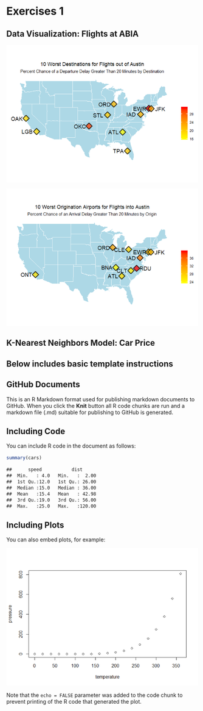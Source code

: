 Exercises 1
================

## Data Visualization: Flights at ABIA

![](Exercises-1_files/figure-gfm/dep_plots-1.png)<!-- -->

![](Exercises-1_files/figure-gfm/arr_plots-1.png)<!-- -->

## K-Nearest Neighbors Model: Car Price

## Below includes basic template instructions

## GitHub Documents

This is an R Markdown format used for publishing markdown documents to
GitHub. When you click the **Knit** button all R code chunks are run and
a markdown file (.md) suitable for publishing to GitHub is generated.

## Including Code

You can include R code in the document as follows:

``` r
summary(cars)
```

    ##      speed           dist       
    ##  Min.   : 4.0   Min.   :  2.00  
    ##  1st Qu.:12.0   1st Qu.: 26.00  
    ##  Median :15.0   Median : 36.00  
    ##  Mean   :15.4   Mean   : 42.98  
    ##  3rd Qu.:19.0   3rd Qu.: 56.00  
    ##  Max.   :25.0   Max.   :120.00

## Including Plots

You can also embed plots, for example:

![](Exercises-1_files/figure-gfm/pressure-1.png)<!-- -->

Note that the `echo = FALSE` parameter was added to the code chunk to
prevent printing of the R code that generated the plot.
